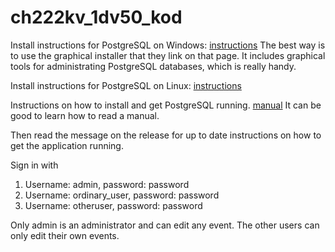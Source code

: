 # ch222kv_1dv50_kod

Install instructions for PostgreSQL on Windows:
[instructions](http://www.postgresql.org/download/windows/)
The best way is to use the graphical installer that they link on that page. It includes graphical tools for administrating PostgreSQL databases, which is really handy.

Install instructions for PostgreSQL on Linux:
[instructions](http://www.postgresql.org/download/linux/ubuntu/)

Instructions on how to install and get PostgreSQL running.
[manual](http://www.postgresql.org/docs/9.4/interactive/tutorial-install.html)
It can be good to learn how to read a manual.

Then read the message on the release for up to date instructions on how to get the application running.

Sign in with
1. Username: admin, password: password
2. Username: ordinary_user, password: password
3. Username: otheruser, password: password

Only admin is an administrator and can edit any event. The other users can only edit their own events.
